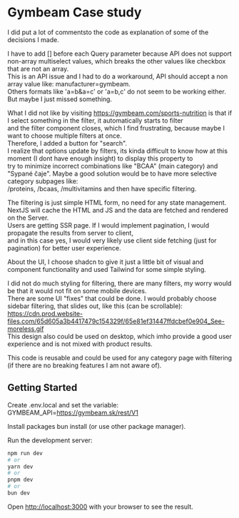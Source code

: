 # Gymbeam Case study

I did put a lot of commentsto the code as explanation of some of the decisions I made.

I have to add [] before each Query parameter because API does not support non-array multiselect values, which breaks the other values like checkbox that are not an array.  
This is an API issue and I had to do a workaround, API should accept a non array value like: manufacturer=gymbeam.  
Others formats like 'a=b&a=c' or 'a=b,c' do not seem to be working either.  
But maybe I just missed something.  

What I did not like by visiting https://gymbeam.com/sports-nutrition is that if I select something in the filter, it automatically starts to filter  
and the filter component closes, which I find frustrating, because maybe I want to choose multiple filters at once.  
Therefore, I added a button for "search".  
I realize that options update by filters, its kinda difficult to know how at this moment (I dont have enough insight) to display this property to   
try to minimize incorrect combinations like "BCAA" (main category) and "Sypané čaje". Maybe a good solution would be to have more selective category subpages like:  
/proteins, /bcaas, /multivitamins and then have specific filtering.  

The filtering is just simple HTML form, no need for any state management.   
NextJS will cache the HTML and JS and the data are fetched and rendered on the Server.  
Users are getting SSR page. If I would implement pagination, I would propagate the results from server to client,  
and in this case yes, I would very likely use client side fetching (just for pagination) for better user experience.  

About the UI, I choose shadcn to give it just a little bit of visual and component functionality and used Tailwind for some simple styling.  

I did not do much styling for filtering, there are many filters, my worry would be that it would not fit on some mobile devices.  
There are some UI "fixes" that could be done. I would probably choose sidebar filtering, that slides out, like this (can be scrollable):  
https://cdn.prod.website-files.com/65d605a3b4417479c154329f/65e81ef31447ffdcbef0e904_See-moreless.gif  
This design also could be used on desktop, which imho provide a good user experience and is not mixed with product results.  

This code is reusable and could be used for any category page with filtering (if there are no breaking features I am not aware of).  

## Getting Started

Create .env.local and set the variable: GYMBEAM_API=https://gymbeam.sk/rest/V1

Install packages bun install (or use other package manager).

Run the development server:

```bash
npm run dev
# or
yarn dev
# or
pnpm dev
# or
bun dev
```

Open [http://localhost:3000](http://localhost:3000) with your browser to see the result.